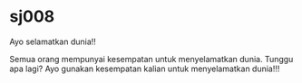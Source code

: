 # sj008

Ayo selamatkan dunia!!

Semua orang mempunyai kesempatan untuk menyelamatkan dunia. 
Tunggu apa lagi?
Ayo gunakan kesempatan kalian untuk menyelamatkan dunia!!!
